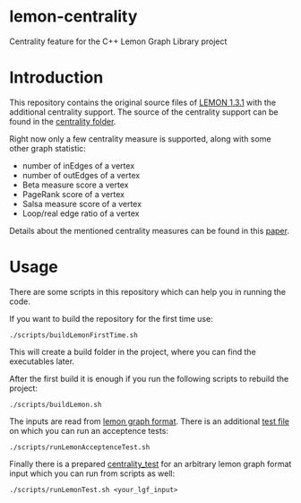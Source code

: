 lemon-centrality
================

Centrality feature for the C++ Lemon Graph Library project

# Introduction

This repository contains the original source files of [LEMON 1.3.1](http://lemon.cs.elte.hu/trac/lemon) with the additional centrality support.
The source of the centrality support can be found in the [centrality folder](/src/lemon-1.3.1/tools/centrality).

Right now only a few centrality measure is supported, along with some other graph statistic:

  * number of inEdges of a vertex
  * number of outEdges of a vertex
  * Beta measure score a vertex
  * PageRank score of a vertex
  * Salsa measure score of a vertex
  * Loop/real edge ratio of a vertex

Details about the mentioned centrality measures can be found in this [paper](http://vigna.di.unimi.it/ftp/papers/AxiomsForCentrality.pdf0).

# Usage

There are some scripts in this repository which can help you in running the code.

If you want to build the repository for the first time use:
```batch
./scripts/buildLemonFirstTime.sh
```
This will create a build folder in the project, where you can find the executables later.

After the first build it is enough if you run the following scripts to rebuild the project:
```batch
./scripts/buildLemon.sh
```

The inputs are read from [lemon graph format](http://lemon.cs.elte.hu/pub/tutorial/a00018.html). 
There is an additional [test file](/src/lemon-1.3.1/tools/centrality/digraph.lgf) on which you can run an acceptence tests:
```batch
./scripts/runLemonAcceptenceTest.sh
```

Finally there is a prepared [centrality_test](/src/lemon-1.3.1/tools/centrality/centrality_test.cc) for an arbitrary lemon graph format input which you can run from scripts as well:
```batch
./scripts/runLemonTest.sh <your_lgf_input>
```

